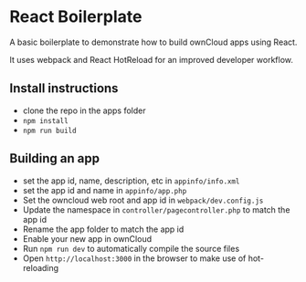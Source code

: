 # React Boilerplate

A basic boilerplate to demonstrate how to build ownCloud apps using React.

It uses webpack and React HotReload for an improved developer workflow. 

## Install instructions

 - clone the repo in the apps folder
 - `npm install`
 - `npm run build`

## Building an app

 - set the app id, name, description, etc in `appinfo/info.xml`
 - set the app id and name in `appinfo/app.php`
 - Set the owncloud web root and app id in `webpack/dev.config.js`
 - Update the namespace in `controller/pagecontroller.php` to match the app id
 - Rename the app folder to match the app id
 - Enable your new app in ownCloud
 - Run `npm run dev` to automatically compile the source files
 - Open `http://localhost:3000` in the browser to make use of hot-reloading
 
